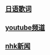 ## [日语歌词](./resources/japanese-lyrics.md)

## [youtube频道](./YOUTUBE.md)

## [nhk新闻](./resources/nhk-news.md)



